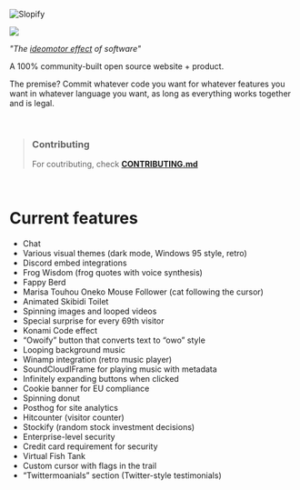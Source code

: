 ![Slopify](SlopifyLogo.png)

[![](https://dcbadge.limes.pink/api/server/sPbES34ZsA)](https://discord.gg/sPbES34ZsA)

_"The [ideomotor effect](https://www.newmanmentalism.com/blog/a-mentalist-explains-how-ouija-boards-work-and-the-ideomotor-effect) of software"_

A 100% community-built open source website + product.

The premise? Commit whatever code you want for whatever features you want in whatever language you want, as long as everything works together and is legal.

<br>

> ### Contributing
> For coutributing, check **[CONTRIBUTING.md](https://github.com/DishpitDev/Slopify/blob/main/CONTRIBUTING.md)**

<br>

# Current features

* Chat
* Various visual themes (dark mode, Windows 95 style, retro)
* Discord embed integrations
* Frog Wisdom (frog quotes with voice synthesis)
* Fappy Berd
* Marisa Touhou Oneko Mouse Follower (cat following the cursor)
* Animated Skibidi Toilet
* Spinning images and looped videos
* Special surprise for every 69th visitor
* Konami Code effect
* “Owoify” button that converts text to “owo” style
* Looping background music
* Winamp integration (retro music player)
* SoundCloudIFrame for playing music with metadata
* Infinitely expanding buttons when clicked
* Cookie banner for EU compliance
* Spinning donut
* Posthog for site analytics
* Hitcounter (visitor counter)
* Stockify (random stock investment decisions)
* Enterprise-level security
* Credit card requirement for security
* Virtual Fish Tank
* Custom cursor with flags in the trail
* “Twittermoanials” section (Twitter-style testimonials)

<br>